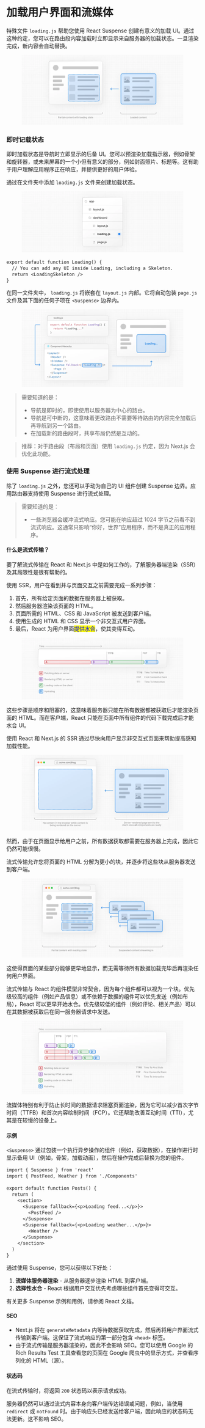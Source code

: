 # 加载用户界面和流媒体

特殊文件 `loading.js` 帮助您使用 React Suspense 创建有意义的加载 UI。通过这种约定，您可以在路由段内容加载时立即显示来自服务器的加载状态。一旦渲染完成，新内容会自动替换。

<figure><img src="../../.gitbook/assets/image (6) (1) (1).png" alt=""><figcaption></figcaption></figure>

### 即时记载状态

即时加载状态是导航时立即显示的后备 UI。您可以预渲染加载指示器，例如骨架和旋转器，或未来屏幕的一个小但有意义的部分，例如封面照片、标题等。这有助于用户理解应用程序正在响应，并提供更好的用户体验。

通过在文件夹中添加 `loading.js` 文件来创建加载状态。

<figure><img src="../../.gitbook/assets/image (7).png" alt=""><figcaption></figcaption></figure>

```tsx
export default function Loading() {
  // You can add any UI inside Loading, including a Skeleton.
  return <LoadingSkeleton />
}
```

在同一文件夹中， `loading.js` 将嵌套在 `layout.js` 内部。它将自动包装 `page.js` 文件及其下面的任何子项在 `<Suspense>` 边界内。

<figure><img src="../../.gitbook/assets/image (8).png" alt=""><figcaption></figcaption></figure>

> 需要知道的是：
>
> * 导航是即时的，即使使用以服务器为中心的路由。
> * 导航是可中断的，这意味着更改路由不需要等待路由的内容完全加载后再导航到另一个路由。
> * 在加载新的路由段时，共享布局仍然是互动的。

> 推荐：对于路由段（布局和页面）使用 `loading.js` 约定，因为 Next.js 会优化此功能。

### 使用 Suspense 进行流式处理

除了 `loading.js` 之外，您还可以手动为自己的 UI 组件创建 Suspense 边界。应用路由器支持使用 Suspense 进行流式处理。

> 需要知道的是：
>
> * 一些浏览器会缓冲流式响应。您可能在响应超过 1024 字节之前看不到流式响应。这通常只影响“你好，世界”应用程序，而不是真正的应用程序。

#### 什么是流式传输？

要了解流式传输在 React 和 Next.js 中是如何工作的，了解服务器端渲染（SSR）及其局限性是很有帮助的。

使用 SSR，用户在看到并与页面交互之前需要完成一系列步骤：

1. 首先，所有给定页面的数据在服务器上被获取。
2. 然后服务器渲染该页面的 HTML。
3. 页面所需的 HTML、CSS 和 JavaScript 被发送到客户端。
4. 使用生成的 HTML 和 CSS 显示一个非交互式用户界面。
5. 最后，React 为用户界面<mark style="color:blue;">提供水合</mark>，使其变得互动。

<figure><img src="../../.gitbook/assets/image (9).png" alt=""><figcaption></figcaption></figure>

这些步骤是顺序和阻塞的，这意味着服务器只能在所有数据都被获取后才能渲染页面的 HTML。而在客户端，React 只能在页面中所有组件的代码下载完成后才能水合 UI。

使用 React 和 Next.js 的 SSR 通过尽快向用户显示非交互式页面来帮助提高感知加载性能。

<figure><img src="../../.gitbook/assets/image (10).png" alt=""><figcaption></figcaption></figure>

然而，由于在页面显示给用户之前，所有数据获取都需要在服务器上完成，因此它仍然可能很慢。

流式传输允许您将页面的 HTML 分解为更小的块，并逐步将这些块从服务器发送到客户端。

<figure><img src="../../.gitbook/assets/image (11).png" alt=""><figcaption></figcaption></figure>

这使得页面的某些部分能够更早地显示，而无需等待所有数据加载完毕后再渲染任何用户界面。

流式传输与 React 的组件模型非常契合，因为每个组件都可以视为一个块。优先级较高的组件（例如产品信息）或不依赖于数据的组件可以优先发送（例如布局），React 可以更早开始水合。优先级较低的组件（例如评论、相关产品）可以在其数据被获取后在同一服务器请求中发送。

<figure><img src="../../.gitbook/assets/image (12).png" alt=""><figcaption></figcaption></figure>

流媒体特别有利于防止长时间的数据请求阻塞页面渲染，因为它可以减少首次字节时间（TTFB）和首次内容绘制时间（FCP）。它还帮助改善互动时间（TTI），尤其是在较慢的设备上。

#### 示例

`<Suspense>` 通过包装一个执行异步操作的组件（例如，获取数据），在操作进行时显示备用 UI（例如，骨架，加载动画），然后在操作完成后替换为您的组件。

```tsx
import { Suspense } from 'react'
import { PostFeed, Weather } from './Components'
 
export default function Posts() {
  return (
    <section>
      <Suspense fallback={<p>Loading feed...</p>}>
        <PostFeed />
      </Suspense>
      <Suspense fallback={<p>Loading weather...</p>}>
        <Weather />
      </Suspense>
    </section>
  )
}
```

通过使用 Suspense，您可以获得以下好处：

1. **流媒体服务器渲染** - 从服务器逐步渲染 HTML 到客户端。
2. **选择性水合** - React 根据用户交互优先考虑哪些组件首先变得可交互。

有关更多 Suspense 示例和用例，请参阅 React 文档。

#### SEO

* Next.js 将在 `generateMetadata` 内等待数据获取完成，然后再将用户界面流式传输到客户端。这保证了流式响应的第一部分包含 `<head>` 标签。
* 由于流式传输是服务器渲染的，因此不会影响 SEO。您可以使用 Google 的 Rich Results Test 工具查看您的页面在 Google 爬虫中的显示方式，并查看序列化的 HTML（源）。

#### 状态码

在流式传输时，将返回 `200` 状态码以表示请求成功。

服务器仍然可以通过流式内容本身向客户端传达错误或问题，例如，当使用 `redirect` 或 `notFound` 时。由于响应头已经发送给客户端，因此响应的状态码无法更新。这不影响 SEO。
